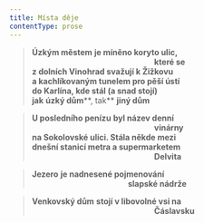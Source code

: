 ```yaml
---
title: Místa děje
contentType: prose
---
```


<section>

> **Úzkým městem** **je míněno koryto ulic,  
>                                                                  které se  
> z dolních Vinohrad svažují k Žižkovu  
> a kachlíkovaným tunelem pro pěší ústí  
> do Karlína, kde stál (a snad stojí)  
> jak** **úzký dům****, tak** **jiný dům**

</section>

<section>

> **U posledního penízu** **byl název denní  
>                                                                  vinárny  
> na Sokolovské ulici. Stála někde mezi  
> dnešní stanicí metra a supermarketem  
>                                                                  Delvita**

</section>

<section>

> **Jezero** **je nadnesené pojmenování  
>                                                    slapské nádrže**

</section>

<section>

> **Venkovský dům** **stojí v libovolné vsi na  
>                                                                  Čáslavsku**

</section>

